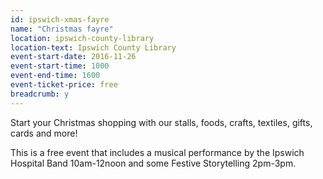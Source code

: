 ```yaml
---
id: ipswich-xmas-fayre
name: "Christmas fayre"
location: ipswich-county-library
location-text: Ipswich County Library
event-start-date: 2016-11-26
event-start-time: 1000
event-end-time: 1600
event-ticket-price: free
breadcrumb: y
---
```


Start your Christmas shopping with our stalls, foods, crafts, textiles, gifts, cards and more!

This is a free event that includes a musical performance by the Ipswich Hospital Band 10am-12noon and some Festive Storytelling 2pm-3pm.
